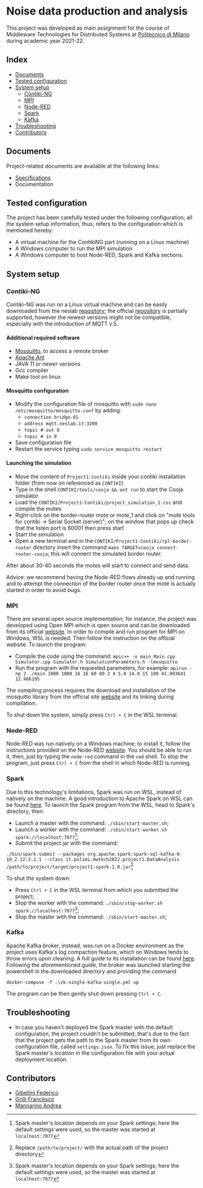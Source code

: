 # Noise data production and analysis
This project was developed as main assignment for the course of Middleware Technologies for Distributed Systems at [Politecnico di Milano](https://polimi.it) during academic year 2021-22.

## Index

- [Documents](#documents)
- [Tested configuration](#tested-configuration)
- [System setup](#system-setup)
	- [Contiki-NG](#contiki-ng)
	- [MPI](#mpi)
	- [Node-RED](#node-red)
	- [Spark](#spark)
	- [Kafka](#kafka)
- [Troubleshooting](#troubleshooting)
- [Contributors](#contributors)

## Documents

Project-related documents are available at the following links:
- [Specifications](https://github.com/Francesco-Grilli/MiddlewareTech2022/blob/main/Middleware%20Technologies%20Projects%202022.pdf)
- Documentation

## Tested configuration
The project has been carefully tested under the following configuration; all the system setup information, thus, refers to the configuration which is mentioned hereby: 
- A virtual machine for the ContikiNG part (running on a Linux machine)
- A Windows computer to run the MPI simulation
- A Windows computer to host Node-RED, Spark and Kafka sections.

## System setup
### Contiki-NG
Contiki-NG was run on a Linux virtual machine and can be easily downloaded from the neslab [repository](https://bitbucket.org/neslabpolimi/contiki-ng-mw-2122.git); the official [repository](https://github.com/contiki-ng/contiki-ng) is partially supported, however the newest versions might not be compatible, especially with the introduction of MQTT v.5.

#### Additional required software
- [Mosquitto](https://mosquitto.org/download/), to access a remote broker
- [Apache Ant](https://ant.apache.org)
- JAVA 11 or newer versions
- Gcc compiler
- Make tool on linux

#### Mosquitto configuration
- Modify the configuration file of mosquitto with `sudo nano /etc/mosquitto/mosquitto.conf` by adding:
	- `connection bridge-01`
	- `address mqtt.neslab.it:3200`
	- `topic # out 0`
	- `topic # in 0`
- Save configuration file
- Restart the service typing `sudo service mosquitto restart`

#### Launching the simulation
- Move the content of `Project1-Contiki` inside your contiki installation folder (from now on referenced as `CONTIKI`)
- Type in the shell `CONTIKI/tools/cooja && ant run` to start the Cooja simulator
- Load the `CONTIKI/Project1-Contiki/project_simulation_1.csc` and compile the motes
- Right-click on the border-router mote or mote_1 and click on "mote tools for contiki -> Serial Socket (server)"; on the window that pops up check that the listen port is 60001 then press start
- Start the simulation
- Open a new terminal and in the `CONTIKI/Project1-Contiki/rpl-border-router` directory insert the command `make TARGET=cooja connect-router-cooja`; this will connect the simulated border router.

After about 30-40 seconds the motes will start to connect and send data.

Advice: we recommend having the Node-RED flows already up and running and to attempt the connection of the border router once the mote is actually started in order to avoid bugs.

### MPI
There are several open source implementation; for instance, the project was developed using Open MPI which is open source and can be downloaded from its official [website](https://www.open-mpi.org/).
In order to compile and run program for MPI on Windows, WSL is needed. Then follow the instruction on the official website.
To launch the program:
- Compile the code using the command: `mpic++ -o main Main.cpp Simulator.cpp Simulator.h SimulationParameters.h -lmosquitto`
- Run the program with the requested parameters, for example: `mpirun -np 2 ./main 1000 1000 16 16 60 80 2 4 5.0 14.0 15 100 41.903641 12.466195`

The compiling process requires the download and installation of the mosquitto library from the official site [website](https://mosquitto.org/download/) and its linking during compilation.

To shut down the system, simply press `Ctrl + C` in the WSL terminal.

### Node-RED
Node-RED was run natively on a Windows machine; to install it, follow the instructions provided on the Node-RED [website](https://nodered.org/docs/getting-started/local). You should be able to run it, then, just by typing the `node-red` command in the `cmd` shell.
To stop the program, just press `Ctrl + C` from the shell in which Node-RED is running.

### Spark
Due to this technology's limitations, Spark was run on WSL, instead of natively on the machine. A good introduction to Apache Spark on WSL can be found [here](https://nicolosonnino.it/spark-on-wsl/). 
To launch the Spark program from the WSL, head to Spark's directory, then:
- Launch a master with the command: `./sbin/start-master.sh`;
- Launch a worker with the command: `./sbin/start-worker.sh spark://localhost:7077`[^spark-master];
- Submit the project jar with the command: 

`./bin/spark-submit --packages org.apache.spark:spark-sql-kafka-0-10_2.12:3.2.1 --class it.polimi.mwtech2022.project1.DataAnalysis /path/to/project/target/project1-spark-1.0.jar`[^spark-submit]

To shut the system down:
- Press `Ctrl + C` in the WSL terminal from which you submitted the project;
- Stop the worker with the command: `./sbin/stop-worker.sh spark://localhost:7077`[^spark-master];
- Stop the master with the command: `./sbin/start-master.sh`;

### Kafka
Apache Kafka broker, instead, was run on a Docker environment as the project uses Kafka's log compaction feature, which on Windows tends to throw errors upon cleaning. A full guide to its installation can be found [here](https://www.youtube.com/watch?v=Zq8aMrRnvQE).
Following the aforementioned guide, the broker was launched starting the powershell in the downloaded directory and providing the command 

`docker-compose -f .\zk-single-kafka-single.yml up`

The program can be then gently shut down pressing `Ctrl + C`.

## Troubleshooting
- In case you haven't deployed the Spark master with the default configuration, the project couldn't be submitted; that's due to the fact that the project gets the path to the Spark master from its own configuration file, called `settings.json`. To fix this issue, just replace the Spark master's location in the configuration file with your actual deployment location.

## Contributors
- [Gibellini Federico](https://github.com/gblfrc)
- [Grilli Francesco](https://github.com/Francesco-Grilli)
- [Mannarino Andrea](https://github.com/AndreaMannarino)

[^ant-gradle]: This project is done with Ant but the Contiki-NG group is slowly shifting towards gradle
[^make-tool]: Assumed already present on an interested configuration
[^spark-master]: Spark master's location depends on your Spark settings; here the default settings were used, so the master was started at `localhost:7077`
[^spark-submit]: Replace `/path/to/project/` with the actual path of the project directory

